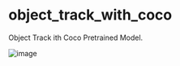 # object_track_with_coco
Object Track ith Coco Pretrained Model. 

![image](https://user-images.githubusercontent.com/51214879/171278309-82504c39-08aa-438a-8358-4d14a1031b18.png)

